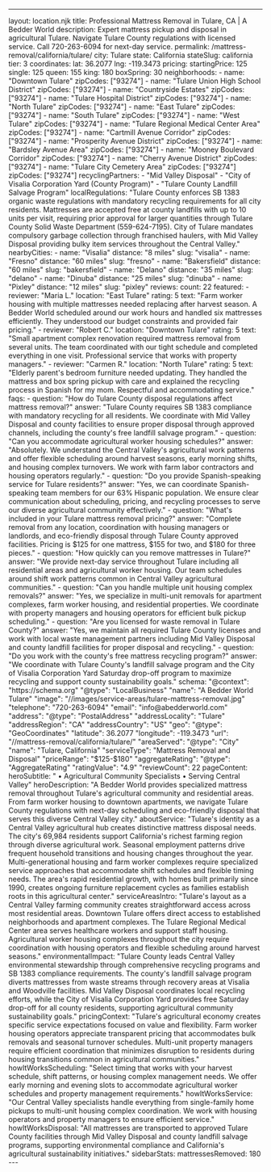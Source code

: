 ---
layout: location.njk
title: Professional Mattress Removal in Tulare, CA | A Bedder World
description: Expert mattress pickup and disposal in agricultural Tulare. Navigate Tulare County regulations with licensed service. Call 720-263-6094 for next-day service.
permalink: /mattress-removal/california/tulare/
city: Tulare state: California stateSlug: california tier: 3 coordinates: lat: 36.2077 lng: -119.3473 pricing: startingPrice: 125 single: 125 queen: 155 king: 180 boxSpring: 30 neighborhoods: - name: "Downtown Tulare" zipCodes: ["93274"] - name: "Tulare Union High School District" zipCodes: ["93274"] - name: "Countryside Estates" zipCodes: ["93274"] - name: "Tulare Hospital District" zipCodes: ["93274"] - name: "North Tulare" zipCodes: ["93274"] - name: "East Tulare" zipCodes: ["93274"] - name: "South Tulare" zipCodes: ["93274"] - name: "West Tulare" zipCodes: ["93274"] - name: "Tulare Regional Medical Center Area" zipCodes: ["93274"] - name: "Cartmill Avenue Corridor" zipCodes: ["93274"] - name: "Prosperity Avenue District" zipCodes: ["93274"] - name: "Bardsley Avenue Area" zipCodes: ["93274"] - name: "Mooney Boulevard Corridor" zipCodes: ["93274"] - name: "Cherry Avenue District" zipCodes: ["93274"] - name: "Tulare City Cemetery Area" zipCodes: ["93274"] zipCodes: ["93274"] recyclingPartners: - "Mid Valley Disposal" - "City of Visalia Corporation Yard (County Program)" - "Tulare County Landfill Salvage Program" localRegulations: "Tulare County enforces SB 1383 organic waste regulations with mandatory recycling requirements for all city residents. Mattresses are accepted free at county landfills with up to 10 units per visit, requiring prior approval for larger quantities through Tulare County Solid Waste Department (559-624-7195). City of Tulare mandates compulsory garbage collection through franchised haulers, with Mid Valley Disposal providing bulky item services throughout the Central Valley." nearbyCities: - name: "Visalia" distance: "8 miles" slug: "visalia" - name: "Fresno" distance: "60 miles" slug: "fresno" - name: "Bakersfield" distance: "60 miles" slug: "bakersfield" - name: "Delano" distance: "35 miles" slug: "delano" - name: "Dinuba" distance: "25 miles" slug: "dinuba" - name: "Pixley" distance: "12 miles" slug: "pixley" reviews: count: 22 featured: - reviewer: "Maria L." location: "East Tulare" rating: 5 text: "Farm worker housing with multiple mattresses needed replacing after harvest season. A Bedder World scheduled around our work hours and handled six mattresses efficiently. They understood our budget constraints and provided fair pricing." - reviewer: "Robert C." location: "Downtown Tulare" rating: 5 text: "Small apartment complex renovation required mattress removal from several units. The team coordinated with our tight schedule and completed everything in one visit. Professional service that works with property managers." - reviewer: "Carmen R." location: "North Tulare" rating: 5 text: "Elderly parent's bedroom furniture needed updating. They handled the mattress and box spring pickup with care and explained the recycling process in Spanish for my mom. Respectful and accommodating service." faqs: - question: "How do Tulare County disposal regulations affect mattress removal?" answer: "Tulare County requires SB 1383 compliance with mandatory recycling for all residents. We coordinate with Mid Valley Disposal and county facilities to ensure proper disposal through approved channels, including the county's free landfill salvage program." - question: "Can you accommodate agricultural worker housing schedules?" answer: "Absolutely. We understand the Central Valley's agricultural work patterns and offer flexible scheduling around harvest seasons, early morning shifts, and housing complex turnovers. We work with farm labor contractors and housing operators regularly." - question: "Do you provide Spanish-speaking service for Tulare residents?" answer: "Yes, we can coordinate Spanish-speaking team members for our 63% Hispanic population. We ensure clear communication about scheduling, pricing, and recycling processes to serve our diverse agricultural community effectively." - question: "What's included in your Tulare mattress removal pricing?" answer: "Complete removal from any location, coordination with housing managers or landlords, and eco-friendly disposal through Tulare County approved facilities. Pricing is $125 for one mattress, $155 for two, and $180 for three pieces." - question: "How quickly can you remove mattresses in Tulare?" answer: "We provide next-day service throughout Tulare including all residential areas and agricultural worker housing. Our team schedules around shift work patterns common in Central Valley agricultural communities." - question: "Can you handle multiple unit housing complex removals?" answer: "Yes, we specialize in multi-unit removals for apartment complexes, farm worker housing, and residential properties. We coordinate with property managers and housing operators for efficient bulk pickup scheduling." - question: "Are you licensed for waste removal in Tulare County?" answer: "Yes, we maintain all required Tulare County licenses and work with local waste management partners including Mid Valley Disposal and county landfill facilities for proper disposal and recycling." - question: "Do you work with the county's free mattress recycling program?" answer: "We coordinate with Tulare County's landfill salvage program and the City of Visalia Corporation Yard Saturday drop-off program to maximize recycling and support county sustainability goals." schema: "@context": "https://schema.org" "@type": "LocalBusiness" "name": "A Bedder World Tulare" "image": "//images/service-areas/tulare-mattress-removal.jpg" "telephone": "720-263-6094" "email": "info@abedderworld.com" "address": "@type": "PostalAddress" "addressLocality": "Tulare" "addressRegion": "CA" "addressCountry": "US" "geo": "@type": "GeoCoordinates" "latitude": 36.2077 "longitude": -119.3473 "url": "//mattress-removal/california/tulare/" "areaServed": "@type": "City" "name": "Tulare, California" "serviceType": "Mattress Removal and Disposal" "priceRange": "$125-$180" "aggregateRating": "@type": "AggregateRating" "ratingValue": "4.9" "reviewCount": 22 pageContent: heroSubtitle: " • Agricultural Community Specialists • Serving Central Valley" heroDescription: "A Bedder World provides specialized mattress removal throughout Tulare's agricultural community and residential areas. From farm worker housing to downtown apartments, we navigate Tulare County regulations with next-day scheduling and eco-friendly disposal that serves this diverse Central Valley city." aboutService: "Tulare's identity as a Central Valley agricultural hub creates distinctive mattress disposal needs. The city's 69,984 residents support California's richest farming region through diverse agricultural work. Seasonal employment patterns drive frequent household transitions and housing changes throughout the year. Multi-generational housing and farm worker complexes require specialized service approaches that accommodate shift schedules and flexible timing needs. The area's rapid residential growth, with homes built primarily since 1990, creates ongoing furniture replacement cycles as families establish roots in this agricultural center." serviceAreasIntro: "Tulare's layout as a Central Valley farming community creates straightforward access across most residential areas. Downtown Tulare offers direct access to established neighborhoods and apartment complexes. The Tulare Regional Medical Center area serves healthcare workers and support staff housing. Agricultural worker housing complexes throughout the city require coordination with housing operators and flexible scheduling around harvest seasons." environmentalImpact: "Tulare County leads Central Valley environmental stewardship through comprehensive recycling programs and SB 1383 compliance requirements. The county's landfill salvage program diverts mattresses from waste streams through recovery areas at Visalia and Woodville facilities. Mid Valley Disposal coordinates local recycling efforts, while the City of Visalia Corporation Yard provides free Saturday drop-off for all county residents, supporting agricultural community sustainability goals." pricingContext: "Tulare's agricultural economy creates specific service expectations focused on value and flexibility. Farm worker housing operators appreciate transparent pricing that accommodates bulk removals and seasonal turnover schedules. Multi-unit property managers require efficient coordination that minimizes disruption to residents during housing transitions common in agricultural communities." howItWorksScheduling: "Select timing that works with your harvest schedule, shift patterns, or housing complex management needs. We offer early morning and evening slots to accommodate agricultural worker schedules and property management requirements." howItWorksService: "Our Central Valley specialists handle everything from single-family home pickups to multi-unit housing complex coordination. We work with housing operators and property managers to ensure efficient service." howItWorksDisposal: "All mattresses are transported to approved Tulare County facilities through Mid Valley Disposal and county landfill salvage programs, supporting environmental compliance and California's agricultural sustainability initiatives." sidebarStats: mattressesRemoved: 180 ---